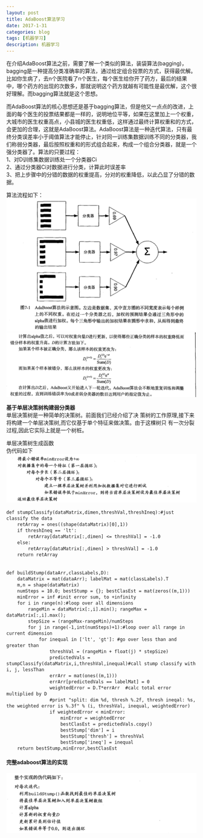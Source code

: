 ```yaml
---
layout: post
title: AdaBoost算法学习
date: 2017-1-31
categories: blog
tags: [机器学习]
description: 机器学习
---
```


在介绍AdaBoost算法之前，需要了解一个类似的算法，装袋算法(bagging)，bagging是一种提高分类准确率的算法，通过给定组合投票的方式，获得最优解。比如你生病了，去n个医院看了n个医生，每个医生给你开了药方，最后的结果中，哪个药方的出现的次数多，那就说明这个药方就越有可能性是最优解，这个很好理解。而bagging算法就是这个思想。         

而AdaBoost算法的核心思想还是基于bagging算法，但是他又一点点的改进，上面的每个医生的投票结果都是一样的，说明地位平等，如果在这里加上一个权重，大城市的医生权重高点，小县城的医生权重低，这样通过最终计算权重和的方式，会更加的合理，这就是AdaBoost算法。AdaBoost算法是一种迭代算法，只有最终分类误差率小于阈值算法才能停止，针对同一训练集数据训练不同的分类器，我们称弱分类器，最后按照权重和的形式组合起来，构成一个组合分类器，就是一个强分类器了。算法的只要过程：            
1、对D训练集数据训练处一个分类器Ci                
2、通过分类器Ci对数据进行分类，计算此时误差率                        
3、把上步骤中的分错的数据的权重提高，分对的权重降低，以此凸显了分错的数据。         

算法流程如下：      
![](https://raw.githubusercontent.com/whuhan2013/myImage/master/machingLearingAction/chapter7/p1.png)
![](https://raw.githubusercontent.com/whuhan2013/myImage/master/machingLearingAction/chapter7/p2.png)

**基于单层决策树构建弱分类器**           
单层决策树是一种简单的决策树。前面我们已经介绍了决 策树的工作原理,接下来将构建一个单层决策树,而它仅基于单个特征来做决策。由于这棵树只 有一次分裂过程,因此它实际上就是一个树桩。    

单层决策树生成函数          
伪代码如下        
![](https://raw.githubusercontent.com/whuhan2013/myImage/master/machingLearingAction/chapter7/p3.png)

```
def stumpClassify(dataMatrix,dimen,threshVal,threshIneq):#just classify the data
    retArray = ones((shape(dataMatrix)[0],1))
    if threshIneq == 'lt':
        retArray[dataMatrix[:,dimen] <= threshVal] = -1.0
    else:
        retArray[dataMatrix[:,dimen] > threshVal] = -1.0
    return retArray
    

def buildStump(dataArr,classLabels,D):
    dataMatrix = mat(dataArr); labelMat = mat(classLabels).T
    m,n = shape(dataMatrix)
    numSteps = 10.0; bestStump = {}; bestClasEst = mat(zeros((m,1)))
    minError = inf #init error sum, to +infinity
    for i in range(n):#loop over all dimensions
        rangeMin = dataMatrix[:,i].min(); rangeMax = dataMatrix[:,i].max();
        stepSize = (rangeMax-rangeMin)/numSteps
        for j in range(-1,int(numSteps)+1):#loop over all range in current dimension
            for inequal in ['lt', 'gt']: #go over less than and greater than
                threshVal = (rangeMin + float(j) * stepSize)
                predictedVals = stumpClassify(dataMatrix,i,threshVal,inequal)#call stump classify with i, j, lessThan
                errArr = mat(ones((m,1)))
                errArr[predictedVals == labelMat] = 0
                weightedError = D.T*errArr  #calc total error multiplied by D
                #print "split: dim %d, thresh %.2f, thresh ineqal: %s, the weighted error is %.3f" % (i, threshVal, inequal, weightedError)
                if weightedError < minError:
                    minError = weightedError
                    bestClasEst = predictedVals.copy()
                    bestStump['dim'] = i
                    bestStump['thresh'] = threshVal
                    bestStump['ineq'] = inequal
    return bestStump,minError,bestClasEst
```

#### 完整adaboost算法的实现        

![](https://raw.githubusercontent.com/whuhan2013/myImage/master/machingLearingAction/chapter7/p4.png)


